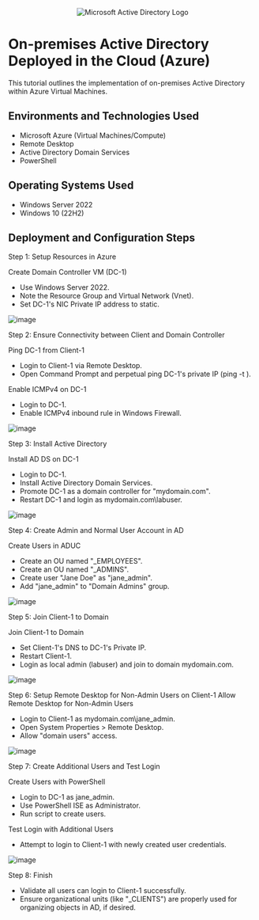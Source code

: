 <p align="center">
<img src="https://i.imgur.com/pU5A58S.png" alt="Microsoft Active Directory Logo"/>
</p>

<h1>On-premises Active Directory Deployed in the Cloud (Azure)</h1>
This tutorial outlines the implementation of on-premises Active Directory within Azure Virtual Machines.<br />

<h2>Environments and Technologies Used</h2>

- Microsoft Azure (Virtual Machines/Compute)
- Remote Desktop
- Active Directory Domain Services
- PowerShell

<h2>Operating Systems Used </h2>

- Windows Server 2022
- Windows 10 (22H2)

<h2>Deployment and Configuration Steps</h2>

Step 1: Setup Resources in Azure

Create Domain Controller VM (DC-1)

- Use Windows Server 2022.
- Note the Resource Group and Virtual Network (Vnet).
- Set DC-1's NIC Private IP address to static.
  
![image](https://github.com/ahmadspain/configure-ad/assets/158358030/50b8179b-badf-4667-a64b-dcd187f44c42)

Step 2: Ensure Connectivity between Client and Domain Controller

Ping DC-1 from Client-1

- Login to Client-1 via Remote Desktop.
- Open Command Prompt and perpetual ping DC-1's private IP (ping -t <ip>).

Enable ICMPv4 on DC-1

- Login to DC-1.
- Enable ICMPv4 inbound rule in Windows Firewall.

![image](https://github.com/ahmadspain/configure-ad/assets/158358030/b9c22f02-9b31-48f7-b0c3-d7c59443ed3a)

Step 3: Install Active Directory

Install AD DS on DC-1

- Login to DC-1.
- Install Active Directory Domain Services.
- Promote DC-1 as a domain controller for "mydomain.com".
- Restart DC-1 and login as mydomain.com\labuser.
  
![image](https://github.com/ahmadspain/configure-ad/assets/158358030/d472e980-e705-4161-9a21-561191f81c6a)

Step 4: Create Admin and Normal User Account in AD

Create Users in ADUC

- Create an OU named "_EMPLOYEES".
- Create an OU named "_ADMINS".
- Create user "Jane Doe" as "jane_admin".
- Add "jane_admin" to "Domain Admins" group.

![image](https://github.com/ahmadspain/configure-ad/assets/158358030/6474e6e2-2680-416a-b8c1-43900daf624f)

Step 5: Join Client-1 to Domain

Join Client-1 to Domain

- Set Client-1's DNS to DC-1's Private IP.
- Restart Client-1.
- Login as local admin (labuser) and join to domain mydomain.com.

![image](https://github.com/ahmadspain/configure-ad/assets/158358030/09cc1190-555a-4740-b9a1-38df6fca427d)

Step 6: Setup Remote Desktop for Non-Admin Users on Client-1
Allow Remote Desktop for Non-Admin Users

- Login to Client-1 as mydomain.com\jane_admin.
- Open System Properties > Remote Desktop.
- Allow "domain users" access.

![image](https://github.com/ahmadspain/configure-ad/assets/158358030/9a65558a-ae33-4831-8e66-970167cc5068)

Step 7: Create Additional Users and Test Login

Create Users with PowerShell

- Login to DC-1 as jane_admin.
- Use PowerShell ISE as Administrator.
- Run script to create users.

Test Login with Additional Users

- Attempt to login to Client-1 with newly created user credentials.

![image](https://github.com/ahmadspain/configure-ad/assets/158358030/9dead55f-0313-420a-9ebc-ea3deb0d5c94)

Step 8: Finish

- Validate all users can login to Client-1 successfully.
- Ensure organizational units (like "_CLIENTS") are properly used for organizing objects in AD, if desired.
